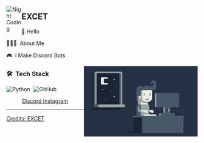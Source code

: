 

<img alt="Night Coding" src="./assets/Hand%20Wave.gif" width='40' align="left"/><h2>EXCET</h2>

👋 Hello

👨🏻‍💻 &nbsp;About Me

🎮 &nbsp;I Make Discord Bots



<img alt="Night Coding" src="https://raw.githubusercontent.com/AVS1508/AVS1508/master/assets/Night-Coding.gif" align="right"/>

### 🛠 &nbsp;Tech Stack

![Python](https://img.shields.io/badge/-Python-05122A?style=flat&logo=python)&nbsp;
![GitHub](https://img.shields.io/badge/-GitHub-05122A?style=flat&logo=github)&nbsp;


<p align="center">
<a href="https://discord.gg/9stwdsjtRV">Discord
<a href="https://www.instagram.com/kailovesyou000">Instagram

</p>

-----
Credits: [EXCET](https://github.com/EXCET)

